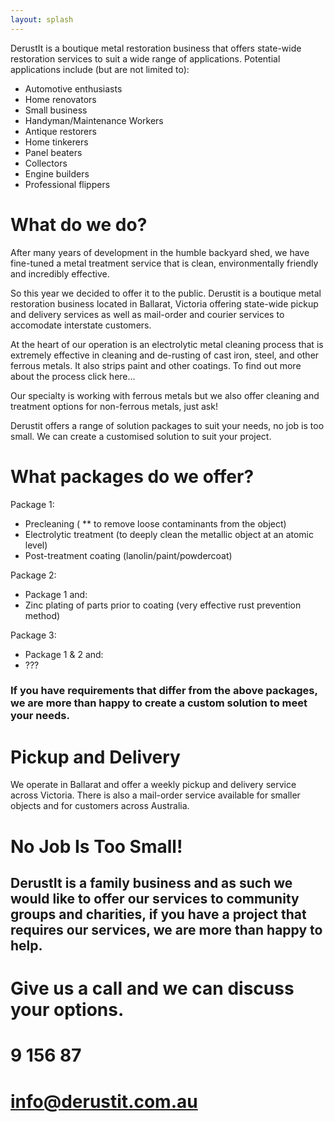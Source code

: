 ```yaml
---
layout: splash
---
```

DerustIt is a boutique metal restoration business that offers state-wide restoration services to suit a wide range of applications.
Potential applications include (but are not limited to):
* Automotive enthusiasts
* Home renovators
* Small business
* Handyman/Maintenance Workers
* Antique restorers
* Home tinkerers
* Panel beaters
* Collectors
* Engine builders
* Professional flippers

# What do we do?
After many years of development in the humble backyard shed, we have fine-tuned a metal treatment service that is clean, environmentally friendly and incredibly effective.

So this year we decided to offer it to the public. Derustit is a boutique metal restoration business located in Ballarat, Victoria offering state-wide pickup and delivery services as well as mail-order and courier services to accomodate interstate customers.

At the heart of our operation is an electrolytic metal cleaning process that is extremely effective in cleaning and de-rusting of cast iron, steel, and other ferrous metals. It also strips paint and other coatings. To find out more about the process click here...

Our specialty is working with ferrous metals but we also offer cleaning and treatment options for non-ferrous metals, just ask!

Derustit offers a range of solution packages to suit your needs, no job is too small. We can create a customised solution to suit your project.

# What packages do we offer?
Package 1:
* Precleaning (
    ** to remove loose contaminants from the object)
* Electrolytic treatment (to deeply clean the metallic object at an atomic level)
* Post-treatment coating (lanolin/paint/powdercoat)

Package 2:
* Package 1 and:
* Zinc plating of parts prior to coating (very effective rust prevention method)

Package 3:
* Package 1 & 2 and:
* ???
### If you have requirements that differ from the above packages, we are more than happy to create a custom solution to meet your needs.

# Pickup and Delivery
We operate in Ballarat and offer a weekly pickup and delivery service across Victoria.
There is also a mail-order service available for smaller objects and for customers across Australia.

# No Job Is Too Small!

## DerustIt is a family business and as such we would like to offer our services to community groups and charities, if you have a project that requires our services, we are more than happy to help. 

# Give us a call and we can discuss your options. 

# 9 156 87
# info@derustit.com.au



